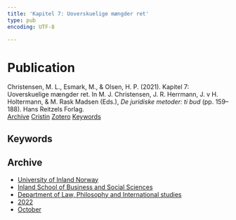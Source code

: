 ```yaml
---
title: 'Kapitel 7: Uoverskuelige mængder ret'
type: pub
encoding: UTF-8

---
```

<h1>Publication</h1>
<article id="csl-bib-container-AS3GE8PP" class="csl-bib-container">
  <div class="csl-bib-body"> <div class="csl-entry">Christensen, M. L., Esmark, M., &#38; Olsen, H. P. (2021). Kapitel 7: Uoverskuelige mængder ret. In M. J. Christensen, J. R. Herrmann, J. v H. Holtermann, &#38; M. Rask Madsen (Eds.), <i>De juridiske metoder: ti bud</i> (pp. 159–188). Hans Reitzels Forlag.</div> </div>
  <div class="csl-bib-buttons">
    <a href="#taxonomy-article-AS3GE8PP" alt="archive" class="csl-bib-button">Archive</a>
    <a href="https://app.cristin.no/results/show.jsf?id=2059088" alt="Cristin" class="csl-bib-button">Cristin</a>
    <a href="http://zotero.org/groups/5881554/items/AS3GE8PP" alt="Zotero" class="csl-bib-button">Zotero</a>
    <a href="#keywords-article-AS3GE8PP" alt="keywords" class="csl-bib-button">Keywords</a>
  </div>
  <div id="csl-bib-meta-container-AS3GE8PP"></div>
</article>
<div id="csl-bib-meta-AS3GE8PP" class="csl-bib-meta">
  <article id="keywords-article-AS3GE8PP" class="keywords-article">
    <h1>Keywords</h1>
    
  </article>
  <article id="taxonomy-article-AS3GE8PP" class="taxonomy-article">
    <h1>Archive</h1>
    <ul>
      <li>
        <a href="/en/archive/?key=3DCRN523">University of Inland Norway</a>
      </li>
      <li>
        <a href="/en/archive/?key=DU8Q9LN9">Inland School of Business and Social Sciences</a>
      </li>
      <li>
        <a href="/en/archive/?key=ITYAG68H">Department of Law, Philosophy and International studies</a>
      </li>
      <li>
        <a href="/en/archive/?key=B7XWRJNE">2022</a>
      </li>
      <li>
        <a href="/en/archive/?key=ME9WWLJU">October</a>
      </li>
    </ul>
  </article>
</div>
